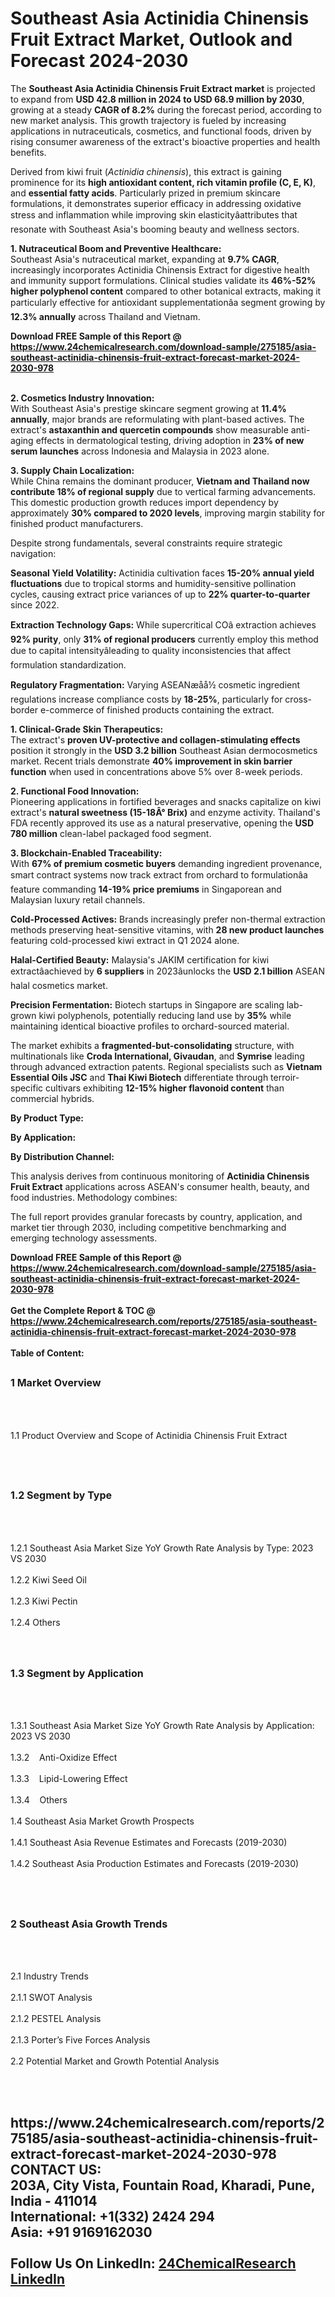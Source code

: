 <h1>Southeast Asia Actinidia Chinensis Fruit Extract Market, Outlook and Forecast 2024-2030</h1><p>The <strong>Southeast Asia Actinidia Chinensis Fruit Extract market</strong> is projected to expand from <strong>USD 42.8 million in 2024 to USD 68.9 million by 2030</strong>, growing at a steady <strong>CAGR of 8.2%</strong> during the forecast period, according to new market analysis. This growth trajectory is fueled by increasing applications in nutraceuticals, cosmetics, and functional foods, driven by rising consumer awareness of the extract's bioactive properties and health benefits.</p><p>Derived from kiwi fruit (<em>Actinidia chinensis</em>), this extract is gaining prominence for its <strong>high antioxidant content, rich vitamin profile (C, E, K)</strong>, and <strong>essential fatty acids</strong>. Particularly prized in premium skincare formulations, it demonstrates superior efficacy in addressing oxidative stress and inflammation while improving skin elasticityâattributes that resonate with Southeast Asia's booming beauty and wellness sectors.</p><p><strong>1. Nutraceutical Boom and Preventive Healthcare:</strong><br>
Southeast Asia's nutraceutical market, expanding at <strong>9.7% CAGR</strong>, increasingly incorporates Actinidia Chinensis Extract for digestive health and immunity support formulations. Clinical studies validate its <strong>46%-52% higher polyphenol content</strong> compared to other botanical extracts, making it particularly effective for antioxidant supplementationâa segment growing by <strong>12.3% annually</strong> across Thailand and Vietnam.</p><div><b>Download FREE Sample of this Report @ 
            <a href="https://www.24chemicalresearch.com/download-sample/275185/asia-southeast-actinidia-chinensis-fruit-extract-forecast-market-2024-2030-978">
            https://www.24chemicalresearch.com/download-sample/275185/asia-southeast-actinidia-chinensis-fruit-extract-forecast-market-2024-2030-978</a></b></div><br><p><strong>2. Cosmetics Industry Innovation:</strong><br>
With Southeast Asia's prestige skincare segment growing at <strong>11.4% annually</strong>, major brands are reformulating with plant-based actives. The extract's <strong>astaxanthin and quercetin compounds</strong> show measurable anti-aging effects in dermatological testing, driving adoption in <strong>23% of new serum launches</strong> across Indonesia and Malaysia in 2023 alone.</p><p><strong>3. Supply Chain Localization:</strong><br>
While China remains the dominant producer, <strong>Vietnam and Thailand now contribute 18% of regional supply</strong> due to vertical farming advancements. This domestic production growth reduces import dependency by approximately <strong>30% compared to 2020 levels</strong>, improving margin stability for finished product manufacturers.</p><p>Despite strong fundamentals, several constraints require strategic navigation:</p><p><strong>Seasonal Yield Volatility:</strong> Actinidia cultivation faces <strong>15-20% annual yield fluctuations</strong> due to tropical storms and humidity-sensitive pollination cycles, causing extract price variances of up to <strong>22% quarter-to-quarter</strong> since 2022.</p><p><strong>Extraction Technology Gaps:</strong> While supercritical COâ extraction achieves <strong>92% purity</strong>, only <strong>31% of regional producers</strong> currently employ this method due to capital intensityâleading to quality inconsistencies that affect formulation standardization.</p><p><strong>Regulatory Fragmentation:</strong> Varying ASEANæåå½ cosmetic ingredient regulations increase compliance costs by <strong>18-25%</strong>, particularly for cross-border e-commerce of finished products containing the extract.</p><p><strong>1. Clinical-Grade Skin Therapeutics:</strong><br>
The extract's <strong>proven UV-protective and collagen-stimulating effects</strong> position it strongly in the <strong>USD 3.2 billion</strong> Southeast Asian dermocosmetics market. Recent trials demonstrate <strong>40% improvement in skin barrier function</strong> when used in concentrations above 5% over 8-week periods.</p><p><strong>2. Functional Food Innovation:</strong><br>
Pioneering applications in fortified beverages and snacks capitalize on kiwi extract's <strong>natural sweetness (15-18Â° Brix)</strong> and enzyme activity. Thailand's FDA recently approved its use as a natural preservative, opening the <strong>USD 780 million</strong> clean-label packaged food segment.</p><p><strong>3. Blockchain-Enabled Traceability:</strong><br>
With <strong>67% of premium cosmetic buyers</strong> demanding ingredient provenance, smart contract systems now track extract from orchard to formulationâa feature commanding <strong>14-19% price premiums</strong> in Singaporean and Malaysian luxury retail channels.</p><p><strong>Cold-Processed Actives:</strong> Brands increasingly prefer non-thermal extraction methods preserving heat-sensitive vitamins, with <strong>28 new product launches</strong> featuring cold-processed kiwi extract in Q1 2024 alone.</p><p><strong>Halal-Certified Beauty:</strong> Malaysia's JAKIM certification for kiwi extractâachieved by <strong>6 suppliers</strong> in 2023âunlocks the <strong>USD 2.1 billion</strong> ASEAN halal cosmetics market.</p><p><strong>Precision Fermentation:</strong> Biotech startups in Singapore are scaling lab-grown kiwi polyphenols, potentially reducing land use by <strong>35%</strong> while maintaining identical bioactive profiles to orchard-sourced material.</p><p>The market exhibits a <strong>fragmented-but-consolidating</strong> structure, with multinationals like <strong>Croda International, Givaudan</strong>, and <strong>Symrise</strong> leading through advanced extraction patents. Regional specialists such as <strong>Vietnam Essential Oils JSC</strong> and <strong>Thai Kiwi Biotech</strong> differentiate through terroir-specific cultivars exhibiting <strong>12-15% higher flavonoid content</strong> than commercial hybrids.</p><p><strong>By Product Type:</strong></p><p><strong>By Application:</strong></p><p><strong>By Distribution Channel:</strong></p><p>This analysis derives from continuous monitoring of <strong>Actinidia Chinensis Fruit Extract</strong> applications across ASEAN's consumer health, beauty, and food industries. Methodology combines:</p><p>The full report provides granular forecasts by country, application, and market tier through 2030, including competitive benchmarking and emerging technology assessments.</p><div><b>Download FREE Sample of this Report @ 
            <a href="https://www.24chemicalresearch.com/download-sample/275185/asia-southeast-actinidia-chinensis-fruit-extract-forecast-market-2024-2030-978">
            https://www.24chemicalresearch.com/download-sample/275185/asia-southeast-actinidia-chinensis-fruit-extract-forecast-market-2024-2030-978</a></b></div><br><div><b>Get the Complete Report & TOC @ 
            <a href="https://www.24chemicalresearch.com/reports/275185/asia-southeast-actinidia-chinensis-fruit-extract-forecast-market-2024-2030-978">
            https://www.24chemicalresearch.com/reports/275185/asia-southeast-actinidia-chinensis-fruit-extract-forecast-market-2024-2030-978</a></b></div><br>
            <b>Table of Content:</b><p><h2><span style="font-size:16px"><strong>1 Market Overview&nbsp;&nbsp; &nbsp;</strong></span></h2><br />
<br />
<p>1.1 Product Overview and Scope of Actinidia Chinensis Fruit Extract&nbsp;</p><br />
<br />
<h2><strong><span style="font-size:16px">1.2 Segment by Type&nbsp;&nbsp; &nbsp;</span></strong></h2><br />
<br />
<p>1.2.1 Southeast Asia Market Size YoY Growth Rate Analysis by Type: 2023 VS 2030&nbsp;&nbsp; &nbsp;<br /><br />
1.2.2 Kiwi Seed Oil&nbsp;&nbsp; &nbsp;<br /><br />
1.2.3 Kiwi Pectin<br /><br />
1.2.4 Others<br /><br />
<br />
<h2><span style="font-size:16px"><strong>1.3 Segment by Application&nbsp;&nbsp;</strong></span></h2><br />
<br />
<p>1.3.1 Southeast Asia Market Size YoY Growth Rate Analysis by Application: 2023 VS 2030&nbsp;&nbsp; &nbsp;<br /><br />
1.3.2&nbsp;&nbsp; &nbsp;Anti-Oxidize Effect<br /><br />
1.3.3&nbsp;&nbsp; &nbsp;Lipid-Lowering Effect<br /><br />
1.3.4&nbsp;&nbsp; &nbsp;Others<br /><br />
1.4 Southeast Asia Market Growth Prospects&nbsp;&nbsp; &nbsp;<br /><br />
1.4.1 Southeast Asia Revenue Estimates and Forecasts (2019-2030)&nbsp;&nbsp; &nbsp;<br /><br />
1.4.2 Southeast Asia Production Estimates and Forecasts (2019-2030)&nbsp;&nbsp;</p><br />
<br />
<h2><span style="font-size:16px"><strong>2 Southeast Asia Growth Trends&nbsp;&nbsp; &nbsp;</strong></span></h2><br />
<br />
<p>2.1 Industry Trends&nbsp;&nbsp; &nbsp;<br /><br />
2.1.1 SWOT Analysis&nbsp;&nbsp; &nbsp;<br /><br />
2.1.2 PESTEL Analysis&nbsp;&nbsp; &nbsp;<br /><br />
2.1.3 Porter&rsquo;s Five Forces Analysis&nbsp;&nbsp; &nbsp;<br /><br />
2.2 Potential Market and Growth Potential Analysis&nbsp;&nbsp; &nbsp;</p><br />
<br />
<h2><span style="font-siz</p><div><b>Get the Complete Report & TOC @ 
            <a href="https://www.24chemicalresearch.com/reports/275185/asia-southeast-actinidia-chinensis-fruit-extract-forecast-market-2024-2030-978">
            https://www.24chemicalresearch.com/reports/275185/asia-southeast-actinidia-chinensis-fruit-extract-forecast-market-2024-2030-978</a></b></div><br><b>CONTACT US:</b><br>
            203A, City Vista, Fountain Road, Kharadi, Pune, India - 411014<br>
            International: +1(332) 2424 294<br>
            Asia: +91 9169162030 <br><br>
            Follow Us On LinkedIn: <a href="https://www.linkedin.com/company/24chemicalresearch/">24ChemicalResearch LinkedIn</a>